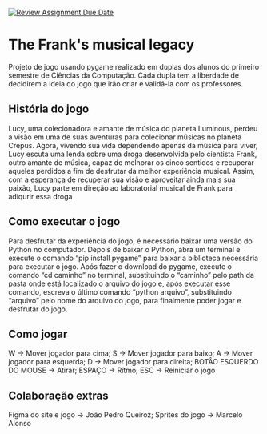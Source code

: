 [![Review Assignment Due Date](https://classroom.github.com/assets/deadline-readme-button-24ddc0f5d75046c5622901739e7c5dd533143b0c8e959d652212380cedb1ea36.svg)](https://classroom.github.com/a/qMYffwgb)
# The Frank's musical legacy

Projeto de jogo usando pygame realizado em duplas dos alunos do primeiro semestre de Ciências da Computação. Cada dupla tem a liberdade de decidirem a ideia do jogo que irão criar e validá-la com os professores.

## História do jogo

Lucy, uma colecionadora e amante de música do planeta Luminous, perdeu a visão em uma de suas aventuras para colecionar músicas no planeta Crepus. Agora, vivendo sua vida dependendo apenas da música para viver, Lucy escuta uma lenda sobre uma droga desenvolvida pelo cientista Frank, outro amante de música, capaz de melhorar os cinco sentidos e recuperar aqueles perdidos a fim de desfrutar da melhor experiência musical. Assim, com a esperança de recuperar sua visão e aproveitar ainda mais sua paixão, Lucy parte em direção ao laboratorial musical de Frank para adiqurir essa droga

## Como executar o jogo

Para desfrutar da experiência do jogo, é necessário baixar uma versão do Python no computador. Depois de baixar o Python, abra um terminal e execute o comando “pip install pygame” para baixar a biblioteca necessária para executar o jogo. Após fazer o download do pygame, execute o comando “cd caminho” no terminal, substituindo o “caminho” pelo path da pasta onde está localizado o arquivo do jogo e, após executar esse comando, escreva o último comando “python arquivo”, substituindo “arquivo” pelo nome do arquivo do jogo, para finalmente poder jogar e desfrutar do jogo.

## Como jogar

W -> Mover jogador para cima; S -> Mover jogador para baixo; A -> Mover jogador para esquerda; D -> Mover jogador para direita; BOTÂO ESQUERDO DO MOUSE -> Atirar; ESPAÇO -> Rítmo; ESC -> Reiniciar o jogo

## Colaboração extras

Figma do site e jogo -> João Pedro Queiroz; Sprites do jogo -> Marcelo Alonso